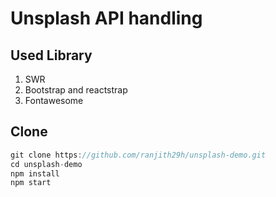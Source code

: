 # Unsplash API handling
## Used Library
1) SWR
2) Bootstrap and reactstrap
3) Fontawesome

## Clone
```js
git clone https://github.com/ranjith29h/unsplash-demo.git
cd unsplash-demo
npm install
npm start
```
